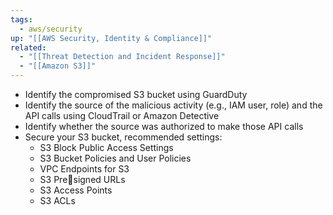 ```yaml
---
tags:
  - aws/security
up: "[[AWS Security, Identity & Compliance]]"
related:
  - "[[Threat Detection and Incident Response]]"
  - "[[Amazon S3]]"
---
```

- Identify the compromised S3 bucket using GuardDuty
- Identify the source of the malicious activity (e.g., IAM user, role) and the API calls using CloudTrail or Amazon Detective
- Identify whether the source was authorized to make those API calls
- Secure your S3 bucket, recommended settings:
	- S3 Block Public Access Settings
	- S3 Bucket Policies and User Policies
	- VPC Endpoints for S3
	- S3 Presigned URLs
	- S3 Access Points
	- S3 ACLs